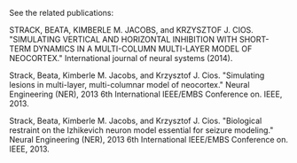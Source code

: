 See the related publications:

STRACK, BEATA, KIMBERLE M. JACOBS, and KRZYSZTOF J. CIOS. "SIMULATING VERTICAL AND HORIZONTAL INHIBITION WITH SHORT-TERM DYNAMICS IN A MULTI-COLUMN MULTI-LAYER MODEL OF NEOCORTEX." International journal of neural systems (2014).

Strack, Beata, Kimberle M. Jacobs, and Krzysztof J. Cios. "Simulating lesions in multi-layer, multi-columnar model of neocortex." Neural Engineering (NER), 2013 6th International IEEE/EMBS Conference on. IEEE, 2013.

Strack, Beata, Kimberle M. Jacobs, and Krzysztof J. Cios. "Biological restraint on the Izhikevich neuron model essential for seizure modeling." Neural Engineering (NER), 2013 6th International IEEE/EMBS Conference on. IEEE, 2013.
